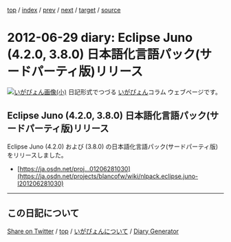 [top](../index.html) 
 / [index](index.html) 
 / [prev](ig120628.html) 
 / [next](ig120703.html) 
 / [target](https://igapyon.github.io/diary/2012/ig120629.html) 
 / [source](https://github.com/igapyon/diary/blob/gh-pages/2012/ig120629.src.md) 

2012-06-29 diary: Eclipse Juno (4.2.0, 3.8.0) 日本語化言語パック(サードパーティ版)リリース
=====================================================================================================
[![いがぴょん画像(小)](https://igapyon.github.io/diary/images/iga200306s.jpg "いがぴょん")](https://igapyon.github.io/diary/memo/memoigapyon.html) 日記形式でつづる [いがぴょん](https://igapyon.github.io/diary/memo/memoigapyon.html)コラム ウェブページです。

## Eclipse Juno (4.2.0, 3.8.0) 日本語化言語パック(サードパーティ版)リリース

 Eclipse Juno (4.2.0) および (3.8.0) の日本語化言語パック(サードパーティ版)をリリースしました。


* [https://ja.osdn.net/proj...01206281030](https://ja.osdn.net/projects/blancofw/wiki/nlpack.eclipse.juno-I201206281030)


----------------------------------------------------------------------------------------------------

## この日記について

[Share on Twitter](https://twitter.com/intent/tweet?hashtags=igapyon%2Cdiary%2C%E3%81%84%E3%81%8C%E3%81%B4%E3%82%87%E3%82%93&text=Eclipse+Juno+%284.2.0%2C+3.8.0%29+%E6%97%A5%E6%9C%AC%E8%AA%9E%E5%8C%96%E8%A8%80%E8%AA%9E%E3%83%91%E3%83%83%E3%82%AF%28%E3%82%B5%E3%83%BC%E3%83%89%E3%83%91%E3%83%BC%E3%83%86%E3%82%A3%E7%89%88%29%E3%83%AA%E3%83%AA%E3%83%BC%E3%82%B9&url=https%3A%2F%2Figapyon.github.io%2Fdiary%2F2012%2Fig120629.html) / [top](../index.html) / [いがぴょんについて](https://igapyon.github.io/diary/memo/memoigapyon.html) / [Diary Generator](https://github.com/igapyon/igapyonv3)
